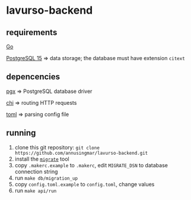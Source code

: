 # lavurso-backend

## requirements

[Go](https://go.dev)

[PostgreSQL 15](https://www.postgresql.org) => data storage; the database must have extension `citext`

## depencencies

[pgx](https://github.com/jackc/pgx) => PostgreSQL database driver

[chi](https://github.com/go-chi/chi) => routing HTTP requests

[toml](https://github.com/BurntSushi/toml) => parsing config file

## running

1.  clone this git repository: `git clone https://github.com/annusingmar/lavurso-backend.git`
2.  install the [`migrate`](https://github.com/golang-migrate/migrate) tool
3.  copy `.makerc.example` to `.makerc`, edit `MIGRATE_DSN` to database connection string
4.  run `make db/migration_up`
5.  copy `config.toml.example` to `config.toml`, change values
6.  run `make api/run`
